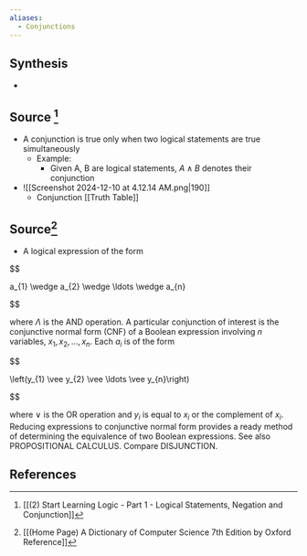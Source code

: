 ```yaml
---
aliases:
  - Conjunctions
---
```

## Synthesis
- 
## Source [^1]
- A conjunction is true only when two logical statements are true simultaneously
	- Example:
		- Given A, B are logical statements, $A \land B$ denotes their conjunction
- ![[Screenshot 2024-12-10 at 4.12.14 AM.png|190]]
	- Conjunction [[Truth Table]]

## Source[^2]
- A logical expression of the form

  

$$

a_{1} \wedge a_{2} \wedge \ldots \wedge a_{n}

$$

  

where $\Lambda$ is the AND operation. A particular conjunction of interest is the conjunctive normal form (CNF) of a Boolean expression involving $n$ variables, $x_{1}, x_{2}, \ldots, x_{n}$. Each $a_{i}$ is of the form

  

$$

\left(y_{1} \vee y_{2} \vee \ldots \vee y_{n}\right)

$$

  

where $\vee$ is the OR operation and $y_{i}$ is equal to $x_{i}$ or the complement of $x_{i}$. Reducing expressions to conjunctive normal form provides a ready method of determining the equivalence of two Boolean expressions. See also PROPOSITIONAL CALCULUS. Compare DISJUNCTION.
## References

[^1]: [[(2) Start Learning Logic - Part 1 - Logical Statements, Negation and Conjunction]]
[^2]: [[(Home Page) A Dictionary of Computer Science 7th Edition by Oxford Reference]]